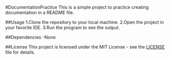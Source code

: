 #DocumentationPractice
 This is a simple project to practice creating documentation in a README file.

##Usage
1.Clone the repository to your local machine.
2.Open the project in your favorite IDE.
3.Run the program to see the output.

##Dependencies
-None

##License
This project is licensed under the MIT License - see the [LICENSE](LICENSE) file for details.
